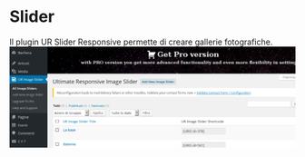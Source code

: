 # Slider

Il plugin UR Slider Responsive permette di creare gallerie fotografiche.
![UR Slider Responsive](img/slider.png)
